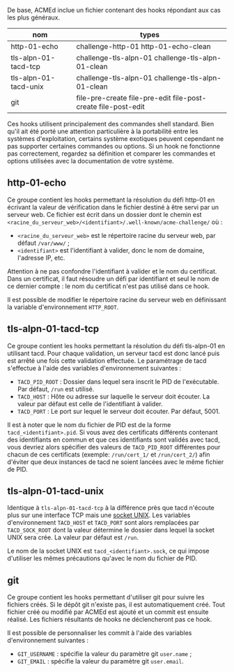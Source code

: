 
[//]: # (Copyright 2019-2020 Rodolphe Bréard <rodolphe@breard.tf>)

[//]: # (Copying and distribution of this file, with or without modification,)
[//]: # (are permitted in any medium without royalty provided the copyright)
[//]: # (notice and this notice are preserved.  This file is offered as-is,)
[//]: # (without any warranty.)


De base, ACMEd inclue un fichier contenant des hooks répondant aux cas les plus généraux.

| nom                   | types                                                         |
| --------------------- | ------------------------------------------------------------- |
| http-01-echo          | challenge-http-01 http-01-echo-clean                          |
| tls-alpn-01-tacd-tcp  | challenge-tls-alpn-01 challenge-tls-alpn-01-clean             |
| tls-alpn-01-tacd-unix | challenge-tls-alpn-01 challenge-tls-alpn-01-clean             |
| git                   | file-pre-create file-pre-edit file-post-create file-post-edit |

Ces hooks utilisent principalement des commandes shell standard. Bien qu'il ait été porté une attention particulière à la portabilité entre les systèmes d'exploitation, certains système exotiques peuvent cependant ne pas supporter certaines commandes ou options. Si un hook ne fonctionne pas correctement, regardez sa définition et comparer les commandes et options utilisées avec la documentation de votre système.


## http-01-echo

Ce groupe contient les hooks permettant la résolution du défi http-01 en écrivant la valeur de vérification dans le fichier destiné à être servi par un serveur web. Ce fichier est écrit dans un dossier dont le chemin est `<racine_du_serveur_web>/<identifiant>/.well-known/acme-challenge/` où :

- `<racine_du_serveur_web>` est le répertoire racine du serveur web, par défaut `/var/www/` ;
- `<identifiant>` est l'identifiant à valider, donc le nom de domaine, l'adresse IP, etc.

Attention à ne pas confondre l'identifiant à valider et le nom du certificat. Dans un certificat, il faut résoudre un défi par identifiant et seul le nom de ce dernier compte : le nom du certificat n'est pas utilisé dans ce hook.

Il est possible de modifier le répertoire racine du serveur web en définissant la variable d'environnement `HTTP_ROOT`.


## tls-alpn-01-tacd-tcp

Ce groupe contient les hooks permettant la résolution du défi tls-alpn-01 en utilisant tacd. Pour chaque validation, un serveur tacd est donc lancé puis est arrêté une fois cette validation effectuée. Le paramétrage de tacd s'effectue à l'aide des variables d'environnement suivantes :

- `TACD_PID_ROOT` : Dossier dans lequel sera inscrit le PID de l'exécutable. Par défaut, `/run` est utilisé.
- `TACD_HOST` : Hôte ou adresse sur laquelle le serveur doit écouter. La valeur par défaut est celle de l'identifiant à valider.
- `TACD_PORT` : Le port sur lequel le serveur doit écouter. Par défaut, 5001.

Il est à noter que le nom du fichier de PID est de la forme `tacd_<identifiant>.pid`. Si vous avez des certificats différents contenant des identifiants en commun et que ces identifiants sont validés avec tacd, vous devriez alors spécifier des valeurs de `TACD_PID_ROOT` différentes pour chacun de ces certificats (exemple: `/run/cert_1/` et `/run/cert_2/`) afin d'éviter que deux instances de tacd ne soient lancées avec le même fichier de PID.


## tls-alpn-01-tacd-unix

Identique à `tls-alpn-01-tacd-tcp` à la différence près que tacd n'écoute plus sur une interface TCP mais une [socket UNIX](https://fr.wikipedia.org/wiki/Berkeley_sockets#Socket_UNIX). Les variables d'environnement `TACD_HOST` et `TACD_PORT` sont alors remplacées par `TACD_SOCK_ROOT` dont la valeur détermine le dossier dans lequel la socket UNIX sera crée. La valeur par défaut est `/run`.

Le nom de la socket UNIX est `tacd_<identifiant>.sock`, ce qui impose d'utiliser les mêmes précautions qu'avec le nom du fichier de PID.


## git

Ce groupe contient les hooks permettant d'utiliser git pour suivre les fichiers créés. Si le dépôt git n'existe pas, il est automatiquement créé. Tout fichier créé ou modifié par ACMEd est ajouté et un commit est ensuite réalisé. Les fichiers résultants de hooks ne déclencheront pas ce hook.

Il est possible de personnaliser les commit à l'aide des variables d'environnement suivantes :

- `GIT_USERNAME` : spécifie la valeur du paramètre git `user.name` ;
- `GIT_EMAIL` : spécifie la valeur du paramètre git `user.email`.
